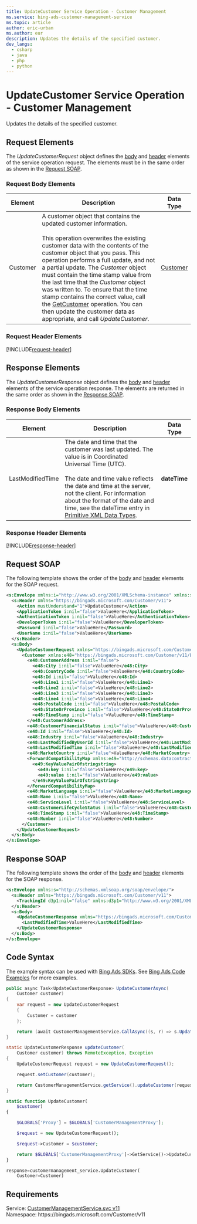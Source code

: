```yaml
---
title: UpdateCustomer Service Operation - Customer Management
ms.service: bing-ads-customer-management-service
ms.topic: article
author: eric-urban
ms.author: eur
description: Updates the details of the specified customer.
dev_langs: 
  - csharp
  - java
  - php
  - python
---
```

# UpdateCustomer Service Operation - Customer Management
Updates the details of the specified customer.

## <a name="request"></a>Request Elements
The *UpdateCustomerRequest* object defines the [body](#request-body) and [header](#request-header) elements of the service operation request. The elements must be in the same order as shown in the [Request SOAP](#request-soap). 

### <a name="request-body"></a>Request Body Elements

|Element|Description|Data Type|
|-----------|---------------|-------------|
|<a name="customer"></a>Customer|A customer object that contains the updated customer information.<br /><br />This operation overwrites the existing customer data with the contents of the customer object that you pass. This operation performs a full update, and not a partial update. The *Customer* object must contain the time stamp value from the last time that the *Customer* object was written to. To ensure that the time stamp contains the correct value, call the [GetCustomer](../customer-management-service/getcustomer.md) operation. You can then update the customer data as appropriate, and call *UpdateCustomer*.|[Customer](customer.md)|

### <a name="request-header"></a>Request Header Elements
[!INCLUDE[request-header](./includes/request-header.md)]

## <a name="response"></a>Response Elements
The *UpdateCustomerResponse* object defines the [body](#response-body) and [header](#response-header) elements of the service operation response. The elements are returned in the same order as shown in the [Response SOAP](#response-soap).

### <a name="response-body"></a>Response Body Elements

|Element|Description|Data Type|
|-----------|---------------|-------------|
|<a name="lastmodifiedtime"></a>LastModifiedTime|The date and time that the customer was last updated. The value is in Coordinated Universal Time (UTC).<br/><br/> The date and time value reflects the date and time at the server, not the client. For information about the format of the date and time, see the dateTime entry in [Primitive XML Data Types](https://go.microsoft.com/fwlink/?linkid=859198).|**dateTime**|

### <a name="response-header"></a>Response Header Elements
[!INCLUDE[response-header](./includes/response-header.md)]

## <a name="request-soap"></a>Request SOAP
The following template shows the order of the [body](#request-body) and [header](#request-header) elements for the SOAP request.

```xml
<s:Envelope xmlns:i="http://www.w3.org/2001/XMLSchema-instance" xmlns:s="http://schemas.xmlsoap.org/soap/envelope/">
  <s:Header xmlns="https://bingads.microsoft.com/Customer/v11">
    <Action mustUnderstand="1">UpdateCustomer</Action>
    <ApplicationToken i:nil="false">ValueHere</ApplicationToken>
    <AuthenticationToken i:nil="false">ValueHere</AuthenticationToken>
    <DeveloperToken i:nil="false">ValueHere</DeveloperToken>
    <Password i:nil="false">ValueHere</Password>
    <UserName i:nil="false">ValueHere</UserName>
  </s:Header>
  <s:Body>
    <UpdateCustomerRequest xmlns="https://bingads.microsoft.com/Customer/v11">
      <Customer xmlns:e48="https://bingads.microsoft.com/Customer/v11/Entities" i:nil="false">
        <e48:CustomerAddress i:nil="false">
          <e48:City i:nil="false">ValueHere</e48:City>
          <e48:CountryCode i:nil="false">ValueHere</e48:CountryCode>
          <e48:Id i:nil="false">ValueHere</e48:Id>
          <e48:Line1 i:nil="false">ValueHere</e48:Line1>
          <e48:Line2 i:nil="false">ValueHere</e48:Line2>
          <e48:Line3 i:nil="false">ValueHere</e48:Line3>
          <e48:Line4 i:nil="false">ValueHere</e48:Line4>
          <e48:PostalCode i:nil="false">ValueHere</e48:PostalCode>
          <e48:StateOrProvince i:nil="false">ValueHere</e48:StateOrProvince>
          <e48:TimeStamp i:nil="false">ValueHere</e48:TimeStamp>
        </e48:CustomerAddress>
        <e48:CustomerFinancialStatus i:nil="false">ValueHere</e48:CustomerFinancialStatus>
        <e48:Id i:nil="false">ValueHere</e48:Id>
        <e48:Industry i:nil="false">ValueHere</e48:Industry>
        <e48:LastModifiedByUserId i:nil="false">ValueHere</e48:LastModifiedByUserId>
        <e48:LastModifiedTime i:nil="false">ValueHere</e48:LastModifiedTime>
        <e48:MarketCountry i:nil="false">ValueHere</e48:MarketCountry>
        <ForwardCompatibilityMap xmlns:e49="http://schemas.datacontract.org/2004/07/System.Collections.Generic" i:nil="false">
          <e49:KeyValuePairOfstringstring>
            <e49:key i:nil="false">ValueHere</e49:key>
            <e49:value i:nil="false">ValueHere</e49:value>
          </e49:KeyValuePairOfstringstring>
        </ForwardCompatibilityMap>
        <e48:MarketLanguage i:nil="false">ValueHere</e48:MarketLanguage>
        <e48:Name i:nil="false">ValueHere</e48:Name>
        <e48:ServiceLevel i:nil="false">ValueHere</e48:ServiceLevel>
        <e48:CustomerLifeCycleStatus i:nil="false">ValueHere</e48:CustomerLifeCycleStatus>
        <e48:TimeStamp i:nil="false">ValueHere</e48:TimeStamp>
        <e48:Number i:nil="false">ValueHere</e48:Number>
      </Customer>
    </UpdateCustomerRequest>
  </s:Body>
</s:Envelope>
```

## <a name="response-soap"></a>Response SOAP
The following template shows the order of the [body](#response-body) and [header](#response-header) elements for the SOAP response.

```xml
<s:Envelope xmlns:s="http://schemas.xmlsoap.org/soap/envelope/">
  <s:Header xmlns="https://bingads.microsoft.com/Customer/v11">
    <TrackingId d3p1:nil="false" xmlns:d3p1="http://www.w3.org/2001/XMLSchema-instance">ValueHere</TrackingId>
  </s:Header>
  <s:Body>
    <UpdateCustomerResponse xmlns="https://bingads.microsoft.com/Customer/v11">
      <LastModifiedTime>ValueHere</LastModifiedTime>
    </UpdateCustomerResponse>
  </s:Body>
</s:Envelope>
```

## <a name="example"></a>Code Syntax
The example syntax can be used with [Bing Ads SDKs](~/guides/client-libraries.md). See [Bing Ads Code Examples](~/guides/code-examples.md) for more examples.
```csharp
public async Task<UpdateCustomerResponse> UpdateCustomerAsync(
	Customer customer)
{
	var request = new UpdateCustomerRequest
	{
		Customer = customer
	};

	return (await CustomerManagementService.CallAsync((s, r) => s.UpdateCustomerAsync(r), request));
}
```
```java
static UpdateCustomerResponse updateCustomer(
	Customer customer) throws RemoteException, Exception
{
	UpdateCustomerRequest request = new UpdateCustomerRequest();

	request.setCustomer(customer);

	return CustomerManagementService.getService().updateCustomer(request);
}
```
```php
static function UpdateCustomer(
	$customer)
{

	$GLOBALS['Proxy'] = $GLOBALS['CustomerManagementProxy'];

	$request = new UpdateCustomerRequest();

	$request->Customer = $customer;

	return $GLOBALS['CustomerManagementProxy']->GetService()->UpdateCustomer($request);
}
```
```python
response=customermanagement_service.UpdateCustomer(
	Customer=Customer)
```

## Requirements
Service: [CustomerManagementService.svc v11](https://clientcenter.api.bingads.microsoft.com/Api/CustomerManagement/v11/CustomerManagementService.svc)  
Namespace: https\://bingads.microsoft.com/Customer/v11  

